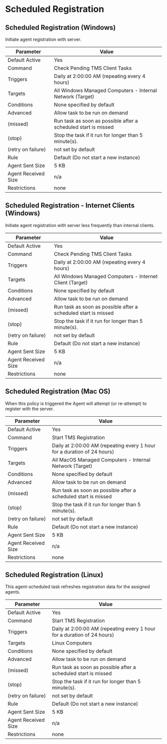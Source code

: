 [title]: # (Scheduled Registration)
[tags]: # (task)
[priority]: # (5)
# Scheduled Registration

## Scheduled Registration (Windows)

Initiate agent registration with server.

| Parameter | Value |
| ----- | ----- |
| Default Active | Yes |
| Command | Check Pending TMS Client Tasks |
| Triggers | Daily at 2:00:00 AM (repeating every 4 hours) |
| Targets | All Windows Managed Computers - Internal Network (Target) |
| Conditions | None specified by default |
| Advanced | Allow task to be run on demand |
| (missed) | Run task as soon as possible after a scheduled start is missed |
| (stop) | Stop the task if it run for longer than 5 minute(s). |
| (retry on failure) | not set by default |
| Rule | Default (Do not start a new instance) |
| Agent Sent Size | 5 KB |
| Agent Received Size | n/a |
| Restrictions | none |

## Scheduled Registration - Internet Clients (Windows)

Initiate agent registration with server less frequently than internal clients.

| Parameter | Value |
| ----- | ----- |
| Default Active | Yes |
| Command | Check Pending TMS Client Tasks |
| Triggers | Daily at 2:00:00 AM (repeating every 4 hours) |
| Targets | All Windows Managed Computers - Internet Client (Target) |
| Conditions | None specified by default |
| Advanced | Allow task to be run on demand |
| (missed) | Run task as soon as possible after a scheduled start is missed |
| (stop) | Stop the task if it run for longer than 5 minute(s). |
| (retry on failure) | not set by default |
| Rule | Default (Do not start a new instance) |
| Agent Sent Size | 5 KB |
| Agent Received Size | n/a |
| Restrictions | none |

## Scheduled Registration (Mac OS)

When this policy is triggered the Agent will attempt (or re-attempt) to register with the server.

| Parameter | Value |
| ----- | ----- |
| Default Active | Yes |
| Command | Start TMS Registration |
| Triggers | Daily at 2:00:00 AM (repeating every 1 hour for a duration of 24 hours) |
| Targets | All MacOS Managed Computers - Internal Network (Target) |
| Conditions | None specified by default |
| Advanced | Allow task to be run on demand |
| (missed) | Run task as soon as possible after a scheduled start is missed |
| (stop) | Stop the task if it run for longer than 5 minute(s). |
| (retry on failure) | not set by default |
| Rule | Default (Do not start a new instance) |
| Agent Sent Size | 5 KB |
| Agent Received Size | n/a |
| Restrictions | none |

## Scheduled Registration (Linux)

This agent-scheduled task refreshes registration data for the assigned agents.

| Parameter | Value |
| ----- | ----- |
| Default Active | Yes |
| Command | Start TMS Registration |
| Triggers | Daily at 2:00:00 AM (repeating every 1 hour for a duration of 24 hours) |
| Targets | Linux Computers |
| Conditions | None specified by default |
| Advanced | Allow task to be run on demand |
| (missed) | Run task as soon as possible after a scheduled start is missed |
| (stop) | Stop the task if it run for longer than 5 minute(s). |
| (retry on failure) | not set by default |
| Rule | Default (Do not start a new instance) |
| Agent Sent Size | 5 KB |
| Agent Received Size | n/a |
| Restrictions | none |

